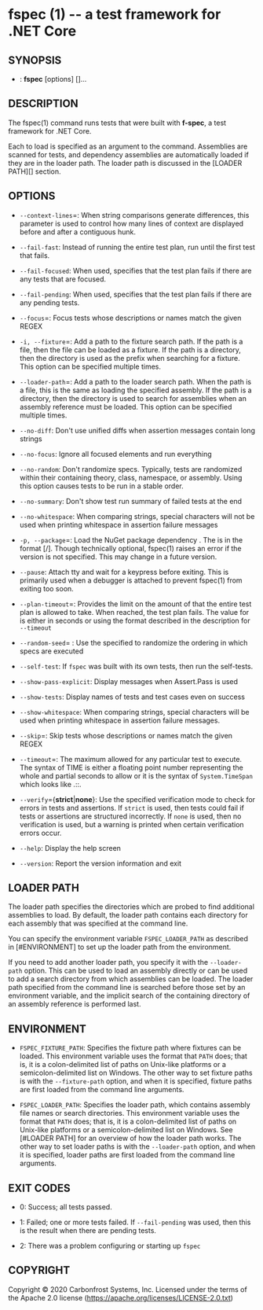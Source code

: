 fspec (1) -- a test framework for .NET Core
===========================================

## SYNOPSIS

* :
      **fspec** [options] [<assembly>]...

## DESCRIPTION

The fspec(1) command runs tests that were built with **f-spec**, a test framework for .NET Core.

Each <assembly> to load is specified as an argument to the command.  Assemblies are scanned for tests, and dependency assemblies are automatically loaded if they are in the loader path.  The loader path is discussed in the [LOADER PATH][] section.

## OPTIONS

* `--context-lines`=<COUNT>:
When string comparisons generate differences, this parameter is used to control how many lines of context are displayed before and after a contiguous hunk.

* `--fail-fast`:
  Instead of running the entire test plan, run until the first test that fails.

* `--fail-focused`:
  When used, specifies that the test plan fails if there are any tests that are focused.

* `--fail-pending`:
  When used, specifies that the test plan fails if there are any pending tests.

* `--focus`=<REGEX>:
  Focus tests whose descriptions or names match the given REGEX

* `-i, --fixture`=<PATH>:
  Add a path to the fixture search path.  If the path is a file, then the file can be loaded as a fixture.  If the path is a directory, then the directory is used as the prefix when searching for a fixture.  This option can be specified multiple times.

* `--loader-path`=<PATH>:
  Add a path to the loader search path.  When the path is a file, this is the same as loading the specified assembly.  If the path is a directory, then the directory is used to search for assemblies when an assembly reference must be loaded.  This option can be specified multiple times.

* `--no-diff`:
  Don't use unified diffs when assertion messages contain long strings

* `--no-focus`:
  Ignore all focused elements and run everything

* `--no-random`:
  Don't randomize specs.  Typically, tests are randomized within their containing theory, class, namespace, or assembly.  Using this option causes tests to be run in a stable order.

* `--no-summary`:
  Don't show test run summary of failed tests at the end

*  `--no-whitespace`:
   When comparing strings, special characters will not be used when printing whitespace in assertion failure messages

* `-p, --package`=<FORMULA>:
  Load the NuGet package dependency <FORMULA>.  The <FORMULA> is in the format <NAME>[/<VERSION>].  Though technically optional, fspec(1) raises an error if the version is not specified.  This may change in a future version.

* `--pause`:
  Attach tty and wait for a keypress before exiting.  This is primarily used when a debugger is attached to prevent fspec(1) from exiting too soon.

* `--plan-timeout`=<TIME>:
  Provides the limit on the amount of <TIME> that the entire test plan is allowed to take.  When reached, the test plan fails.  The value for <TIME> is either in seconds or using the format described in the description for  `--timeout`

* `--random-seed`=<SEED> :
  Use the specified <SEED> to randomize the ordering in which specs are executed

* `--self-test`:
  If `fspec` was built with its own tests, then run the self-tests.

* `--show-pass-explicit`:
  Display messages when Assert.Pass is used

* `--show-tests`:
  Display names of tests and test cases even on success

* `--show-whitespace`:
   When comparing strings, special characters will be used when printing whitespace in assertion failure messages.

* `--skip`=<REGEX>:
  Skip tests whose descriptions or names match the given REGEX

* `--timeout`=<TIME>:
  The maximum <TIME> allowed for any particular test to execute.  The syntax of TIME is either a floating point number representing the whole and partial seconds to allow or it is the syntax of `System.TimeSpan` which looks like <DAYS>.<HOURS>:<MINUTES>:<SECONDS>.<TICKS>

* `--verify`={**strict**|**none**}:
  Use the specified verification mode to check for errors in tests and assertions.  If `strict` is used, then tests could fail if tests or assertions are structured incorrectly.  If `none` is used, then no verification is used, but a warning is printed when certain verification errors occur.

* `--help`:
  Display the help screen

* `--version`:
  Report the version information and exit

## LOADER PATH

The loader path specifies the directories which are probed to find additional assemblies to load.  By default, the loader path contains each directory for each assembly that was specified at the command line.

You can specify the environment variable `FSPEC_LOADER_PATH` as described in [#ENVIRONMENT] to set up the loader path from the environment.

If you need to add another loader path, you specify it with the `--loader-path` option.  This can be used to load an assembly directly or can be used to add a search directory from which assemblies can be loaded.  The loader path specified from the command line is searched before those set by an environment variable, and the implicit search of the containing directory of an assembly reference is performed last.

## ENVIRONMENT

* `FSPEC_FIXTURE_PATH`:
  Specifies the fixture path where fixtures can be loaded.  This environment variable uses the format that `PATH` does; that is, it is a colon-delimited list of paths on Unix-like platforms or a semicolon-delimited list on Windows.  The other way to set fixture paths is with the `--fixture-path` option, and when it is specified, fixture paths are first loaded from the command line arguments.

* `FSPEC_LOADER_PATH`:
  Specifies the loader path, which contains assembly file names or search directories.  This environment variable uses the format that `PATH` does; that is, it is a colon-delimited list of paths on Unix-like platforms or a semicolon-delimited list on Windows.  See [#LOADER PATH] for an overview of how the loader path works.  The other way to set loader paths is with the `--loader-path` option, and when it is specified, loader paths are first loaded from the command line arguments.

## EXIT CODES

* 0:
  Success; all tests passed.

* 1:
  Failed; one or more tests failed.  If `--fail-pending` was used, then this is the result when there are pending tests.

* 2:
  There was a problem configuring or starting up `fspec`

## COPYRIGHT

Copyright © 2020 Carbonfrost Systems, Inc.  Licensed under the terms of the Apache 2.0 license (https://apache.org/licenses/LICENSE-2.0.txt)
